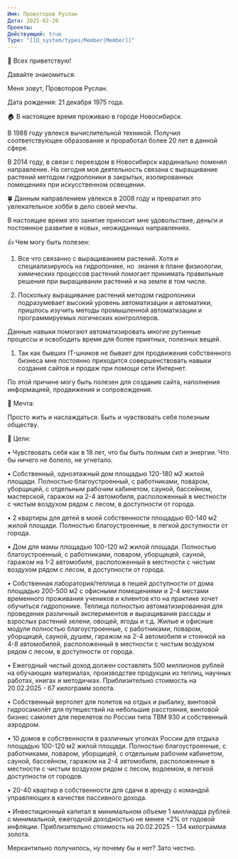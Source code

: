 ```yaml
---
Имя: Провоторов Руслан
Дата: 2025-02-20
Проекты: 
Действующий: true
Type: "[[Ω_system/types/Member|Member]]"
---
```


👋 Всех приветствую! 

  

Давайте знакомиться.

  

Меня зовут, Провоторов Руслан.

Дата рождения: 21 декабря 1975 года.

  

🏠 В настоящее время проживаю в городе Новосибирск.

В 1988 году увлекся вычислительной техникой. Получил соответствующее образование и проработал более 20 лет в данной сфере.

В 2014 году, в связи с переездом в Новосибирск кардинально поменял направление. На сегодня моя деятельность связана с выращивание растений методом гидропоники в закрытых, изолированных помещениях при искусственном освещении.

🍀 Данным направлением увлекся в 2008 году и превратил это увлекательное хобби в дело своей мечты.

В настоящее время это занятие приносит мне удовольствие, деньги и постоянное развитие в новых, неожиданных направлениях.

  

👍 Чем могу быть полезен:

1. Все что связанно с выращиванием растений. Хотя и специализируюсь на гидропонике, но  знания в плане физиологии, химических процессов растений помогает принимать правильные решения при выращивании растений и на земле в том числе.

2. Поскольку выращивание растений методом гидропоники подразумевает высокий уровень автоматизации и автоматики, пришлось изучить методы промышленной автоматизации и программируемых логических контроллеров.

Данные навыки помогают автоматизировать многие рутинные процессы и освободить время для более приятных, полезных вещей.

1. Так как бывших IT-шников не бывает для продвижения собственного бизнеса мне постоянно приходится совершенствовать навыки создания сайтов и продаж при помощи сети Интернет.

По этой причине могу быть полезен для создания сайта, наполнения информацией, продвижения и сопровождения.

  

🤔 Мечта:

Просто жить и наслаждаться. Быть и чувствовать себя полезным обществу.

  

🎯 Цели:

• Чувствовать себя как в 18 лет, что бы быть полным сил и энергии. Что бы ничего не болело, не угнетало.

• Собственный, одноэтажный дом площадью 120-180 м2 жилой площади. Полностью благоустроенный, с работниками, поваром, уборщицей, с отдельным рабочим кабинетом, сауной, бассейном, мастерской, гаражом на 2-4 автомобиля, расположенный в местности с чистым воздухом рядом с лесом, в доступности от города.

• 2 квартиры для детей в моей собственности площадью 60-140 м2 жилой площади. Полностью благоустроенные, в легкой доступности от города.

• Дом для мамы площадью 100-120 м2 жилой площади. Полностью благоустроенный, с работниками, поваром, уборщицей, сауной, гаражом на 1-2 автомобиля, расположенный в местности с чистым воздухом рядом с лесом, в доступности от города.

• Собственная лаборатория/теплица в пешей доступности от дома площадью 200-500 м2 с офисными помещениями и 2-4 местами временного проживания учеников и клиентов кто на практике хочет обучиться гидропонике. Теплица полностью автоматизированная для проведения различный экспериментов и выращивания рассады и взрослых растений зелени, овощей, ягоды и т.д. Жилые и офисные модули полностью благоустроенные, с работниками, поваром, уборщицей, сауной, душем, гаражом на 2-4 автомобиля и стоянкой на 4-8 автомобилей, расположенный в местности с чистым воздухом рядом с лесом, в доступности от города.

• Ежегодный чистый доход должен составлять 500 миллионов рублей на обучающих материалах, производстве продукции из теплиц, научных работах, книгах и методичках. Приблизительно стоимость на 20.02.2025 - 67 килограмм золота.

• Собственный вертолет для полетов на отдых и рыбалку, винтовой гидросамолёт для путешествий на небольшие расстояния, винтовой бизнес самолет для перелетов по России типа TBM 930 и собственный аэродром.

• 10 домов в собственности в различных уголках России для отдыха площадью 100-120 м2 жилой площади. Полностью благоустроенные, с работниками, поваром, уборщицей, с отдельным рабочим кабинетом, сауной, бассейном, гаражом на 2-4 автомобиля, расположенные в местности с чистым воздухом рядом с лесом, водоемом, в легкой доступности от городов.

• 20-40 квартир в собственности для сдачи в аренду с командой управляющих в качестве пассивного дохода.

• Инвестиционный капитал в минимальном объеме 1 миллиарда рублей с минимальной, ежегодной доходностью не менее +2% от годовой инфляции. Приблизительно стоимость на 20.02.2025 - 134 килограмма золота.

  

Меркантильно получилось, ну почему бы и нет? Зато честно.